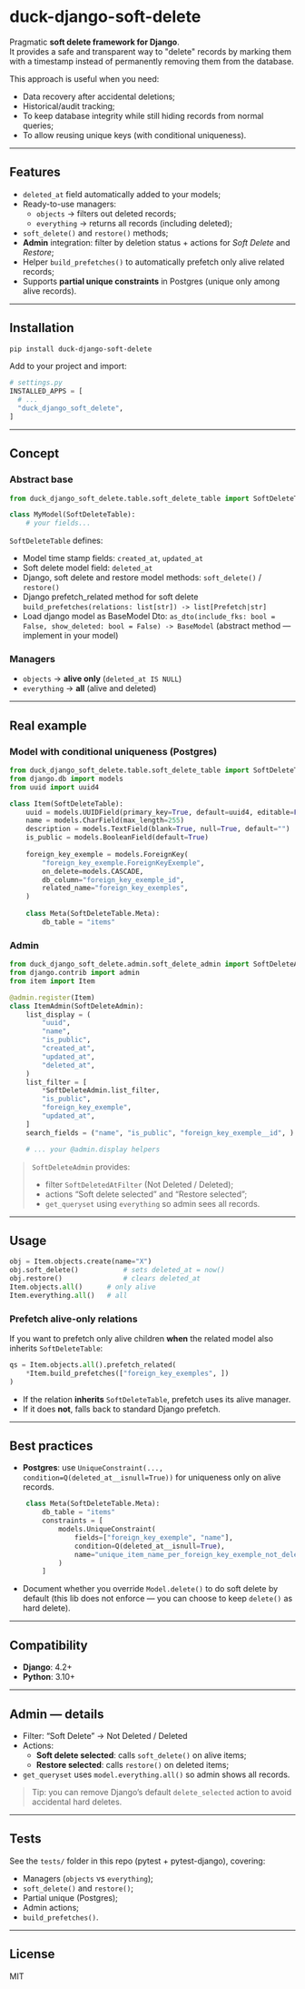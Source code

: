 # duck-django-soft-delete

Pragmatic **soft delete framework for Django**.  
It provides a safe and transparent way to "delete" records by marking them with a timestamp instead of permanently removing them from the database.

This approach is useful when you need:
- Data recovery after accidental deletions;
- Historical/audit tracking;
- To keep database integrity while still hiding records from normal queries;
- To allow reusing unique keys (with conditional uniqueness).

---

## Features

- `deleted_at` field automatically added to your models;
- Ready-to-use managers:
  - `objects` → filters out deleted records;
  - `everything` → returns all records (including deleted);
- `soft_delete()` and `restore()` methods;
- **Admin** integration: filter by deletion status + actions for *Soft Delete* and *Restore*;
- Helper `build_prefetches()` to automatically prefetch only alive related records;
- Supports **partial unique constraints** in Postgres (unique only among alive records).

---

## Installation

```bash
pip install duck-django-soft-delete
```

Add to your project and import:

```python
# settings.py
INSTALLED_APPS = [
  # ...
  "duck_django_soft_delete",
]
```

---

## Concept

### Abstract base

```python
from duck_django_soft_delete.table.soft_delete_table import SoftDeleteTable

class MyModel(SoftDeleteTable):
    # your fields...
```

`SoftDeleteTable` defines:
- Model time stamp fields: `created_at`, `updated_at`
- Soft delete model field: `deleted_at`
- Django, soft delete and restore model methods: `soft_delete()` / `restore()`
- Django prefetch_related method for soft delete `build_prefetches(relations: list[str]) -> list[Prefetch|str]`
- Load django model as BaseModel Dto: `as_dto(include_fks: bool = False, show_deleted: bool = False) -> BaseModel` (abstract method — implement in your model)

### Managers

- `objects` → **alive only** (`deleted_at IS NULL`)  
- `everything` → **all** (alive and deleted)

---

## Real example

### Model with conditional uniqueness (Postgres)

```python
from duck_django_soft_delete.table.soft_delete_table import SoftDeleteTable
from django.db import models
from uuid import uuid4

class Item(SoftDeleteTable):
    uuid = models.UUIDField(primary_key=True, default=uuid4, editable=False)
    name = models.CharField(max_length=255)
    description = models.TextField(blank=True, null=True, default="")
    is_public = models.BooleanField(default=True)
    
    foreign_key_exemple = models.ForeignKey(
		"foreign_key_exemple.ForeignKeyExemple",
		on_delete=models.CASCADE,
		db_column="foreign_key_exemple_id",
		related_name="foreign_key_exemples",
	)
	
	class Meta(SoftDeleteTable.Meta):
		db_table = "items"
```

### Admin

```python
from duck_django_soft_delete.admin.soft_delete_admin import SoftDeleteAdmin
from django.contrib import admin
from item import Item

@admin.register(Item)
class ItemAdmin(SoftDeleteAdmin):
    list_display = (
        "uuid", 
        "name",
        "is_public",
        "created_at", 
        "updated_at", 
        "deleted_at",
    )
    list_filter = [
	    *SoftDeleteAdmin.list_filter, 
	    "is_public", 
	    "foreign_key_exemple",
	    "updated_at",
	]
    search_fields = ("name", "is_public", "foreign_key_exemple__id", )

    # ... your @admin.display helpers
```

> `SoftDeleteAdmin` provides:
> - filter `SoftDeletedAtFilter` (Not Deleted / Deleted);
> - actions “Soft delete selected” and “Restore selected”;
> - `get_queryset` using `everything` so admin sees all records.

---

## Usage

```python
obj = Item.objects.create(name="X")
obj.soft_delete()           # sets deleted_at = now()
obj.restore()               # clears deleted_at
Item.objects.all()      # only alive
Item.everything.all()   # all
```

### Prefetch alive-only relations
If you want to prefetch only alive children **when** the related model also inherits `SoftDeleteTable`:

```python
qs = Item.objects.all().prefetch_related(
    *Item.build_prefetches(["foreign_key_exemples", ])
)
```

- If the relation **inherits** `SoftDeleteTable`, prefetch uses its alive manager.
- If it does **not**, falls back to standard Django prefetch.

---

## Best practices

- **Postgres**: use `UniqueConstraint(..., condition=Q(deleted_at__isnull=True))` for uniqueness only on alive records. 
```python
	class Meta(SoftDeleteTable.Meta):
		db_table = "items"
		constraints = [
			models.UniqueConstraint(
				fields=["foreign_key_exemple", "name"],
				condition=Q(deleted_at__isnull=True),
				name="unique_item_name_per_foreign_key_exemple_not_deleted",
			)
		]
```

- Document whether you override `Model.delete()` to do soft delete by default (this lib does not enforce — you can choose to keep `delete()` as hard delete).

---

## Compatibility

- **Django**: 4.2+
- **Python**: 3.10+

---

## Admin — details

- Filter: “Soft Delete” → Not Deleted / Deleted  
- Actions:
  - **Soft delete selected**: calls `soft_delete()` on alive items;
  - **Restore selected**: calls `restore()` on deleted items;
- `get_queryset` uses `model.everything.all()` so admin shows all records.

> Tip: you can remove Django’s default `delete_selected` action to avoid accidental hard deletes.

---

## Tests

See the `tests/` folder in this repo (pytest + pytest-django), covering:
- Managers (`objects` vs `everything`);
- `soft_delete()` and `restore()`;
- Partial unique (Postgres);
- Admin actions;
- `build_prefetches()`.

---

## License
MIT

